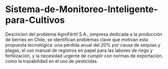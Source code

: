 # Sistema-de-Monitoreo-Inteligente-para-Cultivos
Descricion del problema
AgroFértil S.A., empresa dedicada a la producción de berries en Chile, se
identifican problemas clave que motivan esta propuesta tecnológica: una pérdida anual del 20% por causa de sequías y plagas, 
el uso manual de registros en papel para las labores de riego y fertilización, y la necesidad urgente de cumplir con
normas de exportación, como la trazabilidad en el uso de pesticidas.
